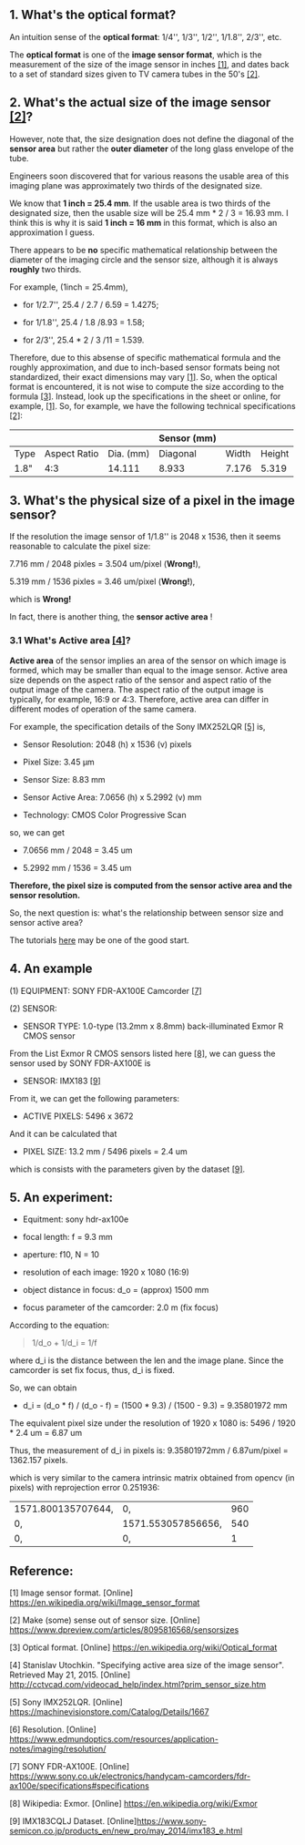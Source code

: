 
## 1. What's the **optical format**?

An intuition sense of the **optical format**: 1/4'', 1/3'', 1/2'', 1/1.8'', 2/3'', etc. 

The **optical format** is one of the **image sensor format**, which is the measurement of the size of the image sensor 
in inches [[1]](https://en.wikipedia.org/wiki/Image_sensor_format), and dates back to a set of standard sizes given to 
TV camera tubes in the 50's [[2]](https://www.dpreview.com/articles/8095816568/sensorsizes).

## 2. What's the actual size of the image sensor [[2]](https://www.dpreview.com/articles/8095816568/sensorsizes)?

However, note that, the size designation does not define the diagonal of the **sensor area** but rather the **outer diameter** 
of the long glass envelope of the tube. 

Engineers soon discovered that for various reasons the usable area of this imaging plane was approximately two thirds of 
the designated size. 

We know that **1 inch = 25.4 mm**. If the usable area is two thirds of the designated size, then the usable size will be
25.4 mm * 2 / 3 = 16.93 mm. I think this is why it is said **1 inch = 16 mm** in this format, which is also an 
approximation I guess.

There appears to be **no** specific mathematical relationship between the diameter of the imaging circle and the sensor size, 
although it is always **roughly** two thirds.



For example, (1inch = 25.4mm), 

* for 1/2.7'', 25.4 / 2.7 / 6.59 = 1.4275;

* for 1/1.8'', 25.4 / 1.8 /8.93 = 1.58;

* for 2/3'', 25.4 * 2 / 3 /11 = 1.539.


Therefore, due to this absense of specific mathematical formula and the roughly approximation,
and due to inch-based sensor formats being not standardized, their exact dimensions may vary
[[1]](https://en.wikipedia.org/wiki/Image_sensor_format).
So, when the optical format is encountered, it is not wise to compute the size according to the formula
[[3]](https://en.wikipedia.org/wiki/Optical_format). 
Instead, look up the specifications in the sheet or online, for example, 
[[1]](https://en.wikipedia.org/wiki/Image_sensor_format).
So, for example, we have the following technical specifications [[2]](https://www.dpreview.com/articles/8095816568/sensorsizes):


|      |              |           | Sensor (mm) | | |
| ---- | ------------ | --------- | -------- | ----- | ------ |
| Type | Aspect Ratio |	Dia. (mm) |	Diagonal | Width |	Height |
| 1.8" |	4:3          |	14.111	   |  8.933   | 7.176 |	5.319  |



## 3. What's the physical size of a pixel in the image sensor?

If the resolution the image sensor of 1/1.8'' is 2048 x 1536, then it seems reasonable to calculate the pixel size:

7.716 mm / 2048 pixles = 3.504 um/pixel (**Wrong!**),

5.319 mm / 1536 pixles = 3.46 um/pixel (**Wrong!**),

which is **Wrong!** 

In fact, there is another thing, the **sensor active area** !

### 3.1 What's **Active area** [[4]](http://cctvcad.com/videocad_help/index.html?prim_sensor_size.htm)?

**Active area** of the sensor implies an area of the sensor on which image is formed, which may be smaller than 
equal to the image sensor.
Active area size depends on the aspect ratio of the sensor and aspect ratio of the output image of the camera. The aspect
ratio of the output image is typically, for example, 16:9 or 4:3.
Therefore, active area can differ in different modes of operation of the same camera.

For example, the specification details of the Sony IMX252LQR [[5]](https://machinevisionstore.com/Catalog/Details/1667) is,

  * Sensor Resolution:	2048 (h) x 1536 (v) pixels
  
  * Pixel Size:	3.45 µm
  
  * Sensor Size:	8.83 mm
  
  * Sensor Active Area:	7.0656 (h) x 5.2992 (v) mm
  
  * Technology:	CMOS Color Progressive Scan

so, we can get

  * 7.0656 mm / 2048 = 3.45 um
  
  * 5.2992 mm / 1536 = 3.45 um
  
 **Therefore, the pixel size is computed from the sensor active area and the sensor resolution.**
 
 So, the next question is: what's the relationship between sensor size and sensor active area?

The tutorials [here](https://www.edmundoptics.com/resources/application-notes/imaging/resolution/)
may be one of the good start.

## 4. An example

 (1) EQUIPMENT: SONY FDR-AX100E Camcorder [[7]](https://www.sony.co.uk/electronics/handycam-camcorders/fdr-ax100e/specifications#specifications)
 
 (2) SENSOR: 
 
 * SENSOR TYPE: 1.0-type (13.2mm x 8.8mm) back-illuminated Exmor R CMOS sensor
 
 From the List Exmor R CMOS sensors listed here [[8]](https://en.wikipedia.org/wiki/Exmor), we can guess 
 the sensor used by SONY FDR-AX100E is
 
 * SENSOR: IMX183 [[9]](https://www.sony-semicon.co.jp/products_en/new_pro/may_2014/imx183_e.html)
 
 From it, we can get the following parameters:
 
 * ACTIVE PIXELS: 5496 x 3672
 
 And it can be calculated that
 
 * PIXEL SIZE: 13.2 mm / 5496 pixels = 2.4 um
 
 which is consists with the parameters given by the dataset [[9]](https://www.sony-semicon.co.jp/products_en/new_pro/may_2014/imx183_e.html).
 
 ## 5. An experiment:
 
* Equitment: sony hdr-ax100e

* focal length: f = 9.3 mm

* aperture: f10, N = 10

* resolution of each image: 1920 x 1080 (16:9)

* object distance in focus: d_o = (approx) 1500 mm

* focus parameter of the camcorder: 2.0 m (fix focus)
 
 According to the equation: 
 
 > 1/d_o + 1/d_i = 1/f
 
 where d_i is the distance between the len and the image plane. Since the camcorder is set fix focus, thus, d_i is fixed.
 
 So, we can obtain
 
 * d_i = (d_o * f) / (d_o - f) = (1500 * 9.3) / (1500 - 9.3) = 9.35801972 mm
 
 The equivalent pixel size under the resolution of 1920 x 1080 is: 5496 / 1920 * 2.4 um = 6.87 um
 
 Thus, the measurement of d_i in pixels is: 9.35801972mm / 6.87um/pixel = 1362.157 pixels.
 
 which is very similar to the camera intrinsic matrix obtained from opencv (in pixels) with reprojection error 0.251936:

|                  |                   |   |
|------------------|-------------------|---|
|1571.800135707644,|0,                 |960|
|0,                |1571.553057856656, |540|
|0,                |0,                 |1  |

 


## Reference:

[1] Image sensor format. [Online] https://en.wikipedia.org/wiki/Image_sensor_format

[2] Make (some) sense out of sensor size. [Online] https://www.dpreview.com/articles/8095816568/sensorsizes

[3] Optical format. [Online] https://en.wikipedia.org/wiki/Optical_format

[4] Stanislav Utochkin. "Specifying active area size of the image sensor". Retrieved May 21, 2015. 
[Online] http://cctvcad.com/videocad_help/index.html?prim_sensor_size.htm

[5] Sony IMX252LQR. [Online] https://machinevisionstore.com/Catalog/Details/1667

[6] Resolution. [Online] https://www.edmundoptics.com/resources/application-notes/imaging/resolution/

[7] SONY FDR-AX100E. [Online] https://www.sony.co.uk/electronics/handycam-camcorders/fdr-ax100e/specifications#specifications

[8] Wikipedia: Exmor. [Online] https://en.wikipedia.org/wiki/Exmor

[9] IMX183CQLJ Dataset. [Online]https://www.sony-semicon.co.jp/products_en/new_pro/may_2014/imx183_e.html



